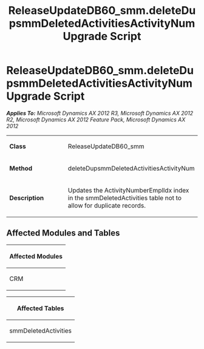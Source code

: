 ﻿---
title: ReleaseUpdateDB60_smm.deleteDupsmmDeletedActivitiesActivityNum Upgrade Script
TOCTitle: ReleaseUpdateDB60_smm.deleteDupsmmDeletedActivitiesActivityNum Upgrade Script
ms:assetid: b14fdc43-767a-9421-a532-226ef707d9bb
ms:mtpsurl: https://msdn.microsoft.com/en-us/library/JJ736898(v=AX.60)
ms:contentKeyID: 49710582
ms.date: 05/18/2015
mtps_version: v=AX.60
---

# ReleaseUpdateDB60\_smm.deleteDupsmmDeletedActivitiesActivityNum Upgrade Script 


_**Applies To:** Microsoft Dynamics AX 2012 R3, Microsoft Dynamics AX 2012 R2, Microsoft Dynamics AX 2012 Feature Pack, Microsoft Dynamics AX 2012_

<table>
<colgroup>
<col style="width: 50%" />
<col style="width: 50%" />
</colgroup>
<tbody>
<tr class="odd">
<td><p><strong>Class</strong></p></td>
<td><p>ReleaseUpdateDB60_smm</p></td>
</tr>
<tr class="even">
<td><p><strong>Method</strong></p></td>
<td><p>deleteDupsmmDeletedActivitiesActivityNum</p></td>
</tr>
<tr class="odd">
<td><p><strong>Description</strong></p></td>
<td><p>Updates the ActivityNumberEmplIdx index in the smmDeletedActivities table not to allow for duplicate records.</p></td>
</tr>
</tbody>
</table>


## Affected Modules and Tables

<table>
<colgroup>
<col style="width: 100%" />
</colgroup>
<thead>
<tr class="header">
<th><p>Affected Modules</p></th>
</tr>
</thead>
<tbody>
<tr class="odd">
<td><p>CRM</p></td>
</tr>
</tbody>
</table>


<table>
<colgroup>
<col style="width: 100%" />
</colgroup>
<thead>
<tr class="header">
<th><p>Affected Tables</p></th>
</tr>
</thead>
<tbody>
<tr class="odd">
<td><p>smmDeletedActivities</p></td>
</tr>
</tbody>
</table>

  



